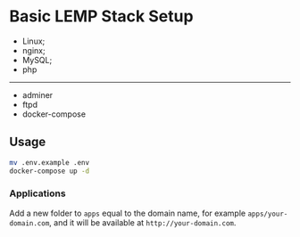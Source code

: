 # Basic LEMP Stack Setup

* Linux;
* nginx; 
* MySQL; 
* php
---
* adminer
* ftpd
* docker-compose

## Usage

```bash
mv .env.example .env
docker-compose up -d
```

### Applications

Add a new folder to `apps` equal to the domain name, for example `apps/your-domain.com`, and it will be available at `http://your-domain.com`.

